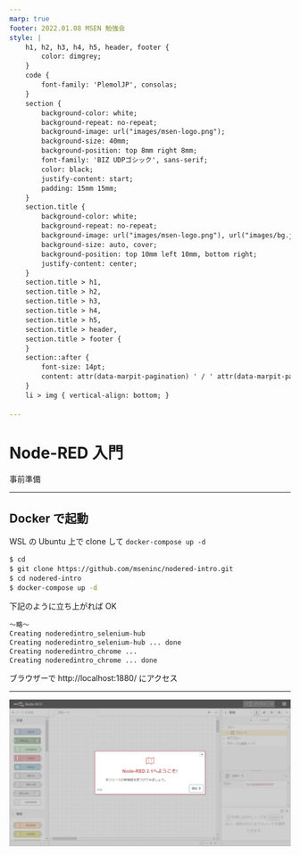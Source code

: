 ```yaml
---
marp: true
footer: 2022.01.08 MSEN 勉強会
style: |
    h1, h2, h3, h4, h5, header, footer {
        color: dimgrey;
    }
    code {
        font-family: 'PlemolJP', consolas;
    }
    section {
        background-color: white;
        background-repeat: no-repeat;
        background-image: url("images/msen-logo.png");
        background-size: 40mm;
        background-position: top 8mm right 8mm;
        font-family: 'BIZ UDPゴシック', sans-serif;
        color: black;
        justify-content: start;
        padding: 15mm 15mm;
    }
    section.title {
        background-color: white;
        background-repeat: no-repeat;
        background-image: url("images/msen-logo.png"), url("images/bg.jpg");
        background-size: auto, cover;
        background-position: top 10mm left 10mm, bottom right;
        justify-content: center;
    }
    section.title > h1,
    section.title > h2,
    section.title > h3,
    section.title > h4,
    section.title > h5,
    section.title > header,
    section.title > footer {
    }
    section::after {
        font-size: 14pt;
        content: attr(data-marpit-pagination) ' / ' attr(data-marpit-pagination-total);
    }
    li > img { vertical-align: bottom; }

---
```

<!-- _class: title -->

# Node-RED 入門

事前準備

---
<!-- paginate: true -->

## Docker で起動

WSL の Ubuntu 上で clone して `docker-compose up -d`

```sh
$ cd
$ git clone https://github.com/mseninc/nodered-intro.git
$ cd nodered-intro
$ docker-compose up -d
```

下記のように立ち上がれば OK

```
～略～
Creating noderedintro_selenium-hub
Creating noderedintro_selenium-hub ... done
Creating noderedintro_chrome ... 
Creating noderedintro_chrome ... done
```

ブラウザーで http://localhost:1880/ にアクセス

---

![](images/nodered-first-view.png)
